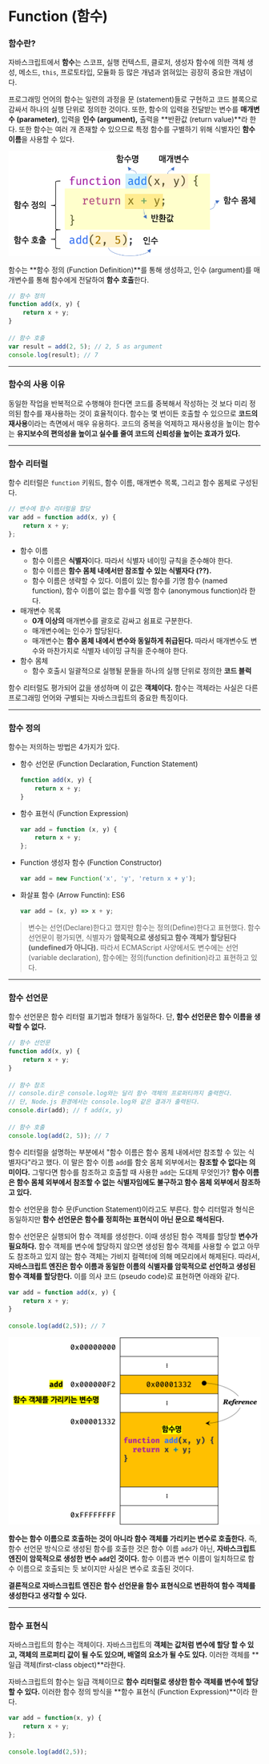 # Function (함수)

### 함수란?

자바스크립트에서 **함수**는 스코프, 실행 컨텍스트, 클로저, 생성자 함수에 의한 객체 생성, 메소드, `this`, 프로토타입, 모듈화 등 많은 개념과 얽혀있는 굉장히 중요한 개념이다.

프로그래밍 언어의 함수는 일련의 과정을 문 (statement)들로 구현하고 코드 블록으로 감싸서 하나의 실행 단위로 정의한 것이다. 또한, 함수의 입력을 전달받는 변수를 **매개변수 (parameter)**, 입력을 **인수 (argument),** 출력을 **반환값 (return value)**라 한다. 또한 함수는 여러 개 존재할 수 있으므로 특정 함수를 구별하기 위해 식별자인 **함수 이름**을 사용할 수 있다.

![](./images/function.png)



함수는 **함수 정의 (Function Definition)**를 통해 생성하고, 인수 (argument)를 매개변수를 통해 함수에게 전달하여 **함수 호출**한다.

```javascript
// 함수 정의
function add(x, y) {
    return x + y;
}

// 함수 호출
var result = add(2, 5); // 2, 5 as argument
console.log(result); // 7
```

---

### 함수의 사용 이유

동일한 작업을 반복적으로 수행해야 한다면 코드를 중복해서 작성하는 것 보다 미리 정의된 함수를 재사용하는 것이 효율적이다. 함수는 몇 번이든 호출할 수 있으므로 **코드의 재사용**이라는 측면에서 매우 유용하다. 코드의 중복을 억제하고 재사용성을 높이는 함수는 **유지보수의 편의성을 높이고 실수를 줄여 코드의 신뢰성을 높이는 효과가 있다.**

---

### 함수 리터럴

함수 리터럴은 `function` 키워드, 함수 이름, 매개변수 목록, 그리고 함수 몸체로 구성된다.

```javascript
// 변수에 함수 리터럴을 할당
var add = function add(x, y) {
    return x + y;
};
```

* 함수 이름
  * 함수 이름은 **식별자**이다. 따라서 식별자 네이밍 규칙을 준수해야 한다.
  * 함수 이름은 **함수 몸체 내에서만 참조할 수 있는 식별자다 (??).**
  * 함수 이름은 생략할 수 있다. 이름이 있는 함수를 기명 함수 (named function), 함수 이름이 없는 함수를 익명 함수 (anonymous function)라 한다.
* 매개변수 목록
  * **0개 이상의** 매개변수를 괄호로 감싸고 쉼표로 구분한다.
  * 매개변수에는 인수가 할당된다.
  * 매개변수는 **함수 몸체 내에서 변수와 동일하게 취급된다.** 따라서 매개변수도 변수와 마찬가지로 식별자 네이밍 규칙을 준수해야 한다.
* 함수 몸체
  * 함수 호출시 일괄적으로 실행될 문들을 하나의 실행 단위로 정의한 **코드 블럭**



함수 리터럴도 평가되어 값을 생성하며 이 값은 **객체이다.** 함수는 객체라는 사실은 다른 프로그래밍 언어와 구별되는 자바스크립트의 중요한 특징이다. 

---

### 함수 정의

함수는 저의하는 방법은 4가지가 있다.

* 함수 선언문 (Function Declaration, Function Statement)

  ``` javascript
  function add(x, y) {
      return x + y;
  }
  ```

* 함수 표현식 (Function Expression)

  ``` javascript
  var add = function (x, y) {
      return x + y;
  };
  ```

* Function 생성자 함수 (Function Constructor)

  ```javascript
  var add = new Function('x', 'y', 'return x + y');
  ```

* 화살표 함수 (Arrow Functin): ES6

  ```javascript
  var add = (x, y) => x + y;
  ```



> 변수는 선언(Declare)한다고 했지만 함수는 정의(Define)한다고 표현했다. 함수 선언문이 평가되면, 식별자가 **암묵적으로 생성되고 함수 객체가 할당된다 (undefined가 아니다).** 따라서 ECMAScript 사양에서도 변수에는 선언 (variable declaration), 함수에는 정의(function definition)라고 표현하고 있다.

---

### 함수 선언문

함수 선언문은 함수 리터럴 표기법과 형태가 동일하다. 단, **함수 선언문은 함수 이름을 생략할 수 없다.**

``` javascript
// 함수 선언문
function add(x, y) {
    return x + y;
}

// 함수 참조
// console.dir은 console.log와는 달리 함수 객체의 프로퍼티까지 출력한다.
// 단, Node.js 환경에서는 console.log와 같은 결과가 출력된다.
console.dir(add); // f add(x, y)

// 함수 호출
console.log(add(2, 5)); // 7
```

함수 리터럴을 설명하는 부분에서 "함수 이름은 함수 몸체 내에서만 참조할 수 있는 식별자다"라고 했다. 이 말은 함수 이름 `add`를 함숫 몸체 외부에서는 **참조할 수 없다는 의미이다.** 그렇다면 함수를 참조하고 호출할 때 사용한 `add`는 도대체 무엇인가? **함수 이름은 함수 몸체 외부에서 참조할 수 없는 식별자임에도 불구하고 함수 몸체 외부에서 참조하고 있다.**

함수 선언문을 함수 문(Function Statement)이라고도 부른다. 함수 리터럴과 형식은 동일하지만 **함수 선언문은 함수를 정희하는 표현식이 아닌 문으로 해석된다.**

함수 선언문은 실행되어 함수 객체를 생성한다. 이때 생성된 함수 객체를 할당할 **변수가 필요하다.** 함수 객체를 변수에 할당하지 않으면 생성된 함수 객체를 사용할 수 없고 아무도 참조하고 있지 않는 함수 객체는 가비지 컬렉터에 의해 메모리에서 해제된다. 따라서, **자바스크립트 엔진은 함수 이름과 동일한 이름의 식별자를 암묵적으로 선언하고 생성된 함수 객체를 할당한다.** 이를 의사 코드 (pseudo code)로 표현하면 아래와 같다.

```javascript
var add = function add(x, y) {
    return x + y;
}

console.log(add(2,5)); // 7
```

![](./images/function-declaration.png)

**함수는 함수 이름으로 호출하는 것이 아니라 함수 객체를 가리키는 변수로 호출한다.** 즉, 함수 선언문 방식으로 생성된 함수를 호출한 것은 함수 이름 `add`가 아닌, **자바스크립트 엔진이 암묵적으로 생성한 변수 `add`인 것이다.** 함수 이름과 변수 이름이 일치하므로 함수 이름으로 호출되는 듯 보이지만 사실은 변수로 호출된 것이다.

**결론적으로 자바스크립트 엔진은 함수 선언문을 함수 표현식으로 변환하여 함수 객체를 생성한다고 생각할 수 있다.**

---

### 함수 표현식

자바스크립트의 함수는 객체이다. 자바스크립트의 **객체는 값처럼 변수에 할당 할 수 있고, 객체의 프로퍼티 값이 될 수도 있으며, 배열의 요소가 될 수도 있다.** 이러한 객체를 **일급 객체(first-class object)**라한다.

자바스크립트의 함수는 일급 객체이므로 **함수 리터럴로 생상한 함수 객체를 변수에 할당할 수 있다.** 이러한 함수 정의 방식을 **함수 표현식 (Function Expression)**이라 한다.

```javascript
var add = function(x, y) {
    return x + y;
};

console.log(add(2,5));
```

